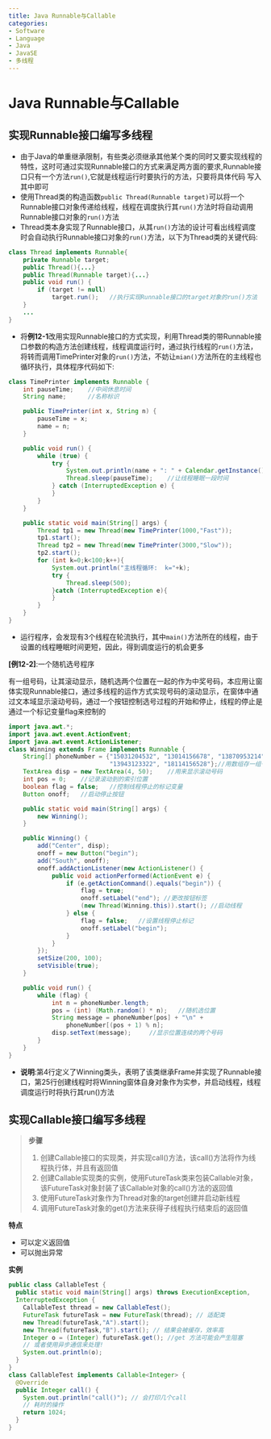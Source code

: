 ```yaml
---
title: Java Runnable与Callable
categories:
- Software
- Language
- Java
- JavaSE
- 多线程
---
```

# Java Runnable与Callable

## 实现Runnable接口编写多线程

- 由于Java的单重继承限制，有些类必须继承其他某个类的同时又要实现线程的特性，这时可通过实现Runnable接口的方式来满足两方面的要求,Runnable接口只有一个方法`run()`,它就是线程运行时要执行的方法，只要将具体代码 写入其中即可
- 使用Thread类的构造函数`public Thread(Runnable target)`可以将一个Runnable接口对象传递给线程，线程在调度执行其`run()`方法时将自动调用Runnable接口对象的`run()`方法
- Thread类本身实现了Runnable接口，从其`run()`方法的设计可看出线程调度时会自动执行Runnable接口对象的`run()`方法，以下为Thread类的关键代码:

```java
class Thread implements Runnable{
    private Runnable target;
    public Thread(){...}
    public Thread(Runnable target){...}
    public void run() {
        if (target != null)
            target.run();   //执行实现Runnable接口的target对象的run()方法
    }
    ...
}
```

- 将**例12-1**改用实现Runnable接口的方式实现，利用Thread类的带Runnable接口参数的构造方法创建线程，线程调度运行时，通过执行线程的`run()`方法，将转而调用TimePrinter对象的`run()`方法，不妨让`mian()`方法所在的主线程也循环执行，具体程序代码如下:

```java
class TimePrinter implements Runnable {
    int pauseTime;    //中间休息时间
    String name;      //名称标识

    public TimePrinter(int x, String n) {
        pauseTime = x;
        name = n;
    }

    public void run() {
        while (true) {
            try {
                System.out.println(name + ": " + Calendar.getInstance().getTime());
                Thread.sleep(pauseTime);    //让线程睡眠一段时间
            } catch (InterruptedException e) {
            }
        }
    }

    public static void main(String[] args) {
        Thread tp1 = new Thread(new TimePrinter(1000,"Fast"));
        tp1.start();
        Thread tp2 = new Thread(new TimePrinter(3000,"Slow"));
        tp2.start();
        for (int k=0;k<100;k++){
            System.out.println("主线程循环:  k="+k);
            try {
                Thread.sleep(500);
            }catch (InterruptedException e){
            }
        }
    }
}
```

- 运行程序，会发现有3个线程在轮流执行，其中`main()`方法所在的线程，由于设置的线程睡眠时间更短，因此，得到调度运行的机会更多

**[例12-2]**:一个随机选号程序

有一组号码，让其滚动显示，随机选两个位置在一起的作为中奖号码，本应用让窗体实现Runnable接口，通过多线程的运作方式实现号码的滚动显示，在窗体中通过文本域显示滚动号码，通过一个按钮控制选号过程的开始和停止，线程的停止是通过一个标记变量flag来控制的

```java
import java.awt.*;
import java.awt.event.ActionEvent;
import java.awt.event.ActionListener;
class Winning extends Frame implements Runnable {
    String[] phoneNumber = {"15031204532", "13014156678", "13870953214",
                            "13943123322", "18114156528"};//用数组存一组号码
    TextArea disp = new TextArea(4, 50);    //用来显示滚动号码
    int pos = 0;    //记录滚动到的索引位置
    boolean flag = false;   //控制线程停止的标记变量
    Button onoff;   //启动停止按钮

    public static void main(String[] args) {
        new Winning();
    }

    public Winning() {
        add("Center", disp);
        onoff = new Button("begin");
        add("South", onoff);
        onoff.addActionListener(new ActionListener() {
            public void actionPerformed(ActionEvent e) {
                if (e.getActionCommand().equals("begin")) {
                    flag = true;
                    onoff.setLabel("end"); //更改按钮标签
                    (new Thread(Winning.this)).start(); //启动线程
                } else {
                    flag = false;   //设置线程停止标记
                    onoff.setLabel("begin");
                }
            }
        });
        setSize(200, 100);
        setVisible(true);
    }

    public void run() {
        while (flag) {
            int n = phoneNumber.length;
            pos = (int) (Math.random() * n);   //随机选位置
            String message = phoneNumber[pos] + "\n" +
                phoneNumber[(pos + 1) % n];
            disp.setText(message);     //显示位置连续的两个号码
        }
    }
}
```

- **说明**:第4行定义了Winning类头，表明了该类继承Frame并实现了Runnable接口，第25行创建线程时将Winning窗体自身对象作为实参，并启动线程，线程调度运行时将执行其run()方法

## 实现Callable接口编写多线程

> **步骤**
>
> 1. 创建Callable接口的实现类，并实现call()方法，该call()方法将作为线程执行体，并且有返回值
> 2. 创建Callable实现类的实例，使用FutureTask类来包装Callable对象，该FutureTask对象封装了该Callable对象的call()方法的返回值
> 3. 使用FutureTask对象作为Thread对象的target创建并启动新线程
> 4. 调用FutureTask对象的get()方法来获得子线程执行结束后的返回值

**特点**

- 可以定义返回值
- 可以抛出异常

**实例**

```java
public class CallableTest {
  public static void main(String[] args) throws ExecutionException,
  InterruptedException {
    CallableTest thread = new CallableTest();
    FutureTask futureTask = new FutureTask(thread); // 适配类
    new Thread(futureTask,"A").start();
    new Thread(futureTask,"B").start(); // 结果会被缓存，效率高
    Integer o = (Integer) futureTask.get(); //get 方法可能会产生阻塞
    // 或者使用异步通信来处理!
    System.out.println(o);
  }
}
class CallableTest implements Callable<Integer> {
  @Override
  public Integer call() {
    System.out.println("call()"); // 会打印几个call
    // 耗时的操作
    return 1024;
  }
}
```

